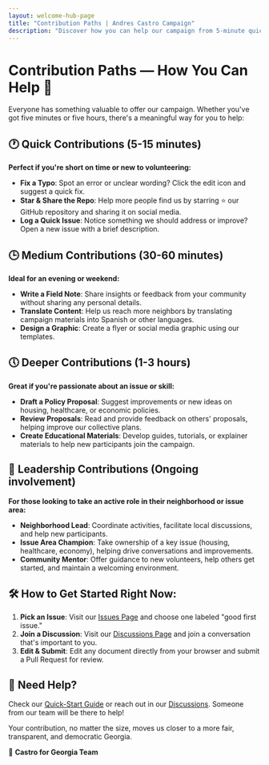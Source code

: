 ```yaml
---
layout: welcome-hub-page
title: "Contribution Paths | Andres Castro Campaign"
description: "Discover how you can help our campaign from 5-minute quick fixes to leadership roles. Find the perfect way to contribute your skills and time to building progressive change."
---
```


# Contribution Paths — How You Can Help 🌟

Everyone has something valuable to offer our campaign. Whether you've got five minutes or five hours, there's a meaningful way for you to help:

## 🕐 Quick Contributions (5-15 minutes)

**Perfect if you're short on time or new to volunteering:**

* **Fix a Typo**: Spot an error or unclear wording? Click the edit icon and suggest a quick fix.
* **Star & Share the Repo**: Help more people find us by starring ⭐ our GitHub repository and sharing it on social media.
* **Log a Quick Issue**: Notice something we should address or improve? Open a new issue with a brief description.

## 🕒 Medium Contributions (30-60 minutes)

**Ideal for an evening or weekend:**

* **Write a Field Note**: Share insights or feedback from your community without sharing any personal details.
* **Translate Content**: Help us reach more neighbors by translating campaign materials into Spanish or other languages.
* **Design a Graphic**: Create a flyer or social media graphic using our templates.

## 🕔 Deeper Contributions (1-3 hours)

**Great if you're passionate about an issue or skill:**

* **Draft a Policy Proposal**: Suggest improvements or new ideas on housing, healthcare, or economic policies.
* **Review Proposals**: Read and provide feedback on others' proposals, helping improve our collective plans.
* **Create Educational Materials**: Develop guides, tutorials, or explainer materials to help new participants join the campaign.

## 🌟 Leadership Contributions (Ongoing involvement)

**For those looking to take an active role in their neighborhood or issue area:**

* **Neighborhood Lead**: Coordinate activities, facilitate local discussions, and help new participants.
* **Issue Area Champion**: Take ownership of a key issue (housing, healthcare, economy), helping drive conversations and improvements.
* **Community Mentor**: Offer guidance to new volunteers, help others get started, and maintain a welcoming environment.

## 🛠 How to Get Started Right Now:

1. **Pick an Issue**: Visit our [Issues Page](../../issues) and choose one labeled "good first issue."
2. **Join a Discussion**: Visit our [Discussions Page](../../discussions) and join a conversation that's important to you.
3. **Edit & Submit**: Edit any document directly from your browser and submit a Pull Request for review.

## 📖 Need Help?

Check our [Quick-Start Guide](../get-involved/quick-start-guide.md) or reach out in our [Discussions](../../discussions). Someone from our team will be there to help!

Your contribution, no matter the size, moves us closer to a more fair, transparent, and democratic Georgia.

🌱 **Castro for Georgia Team**
